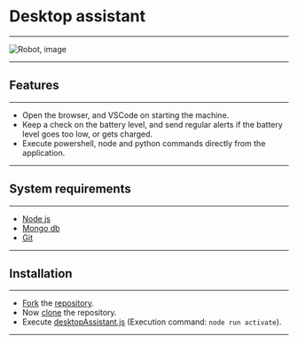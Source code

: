 # Desktop assistant

---

![Robot, image](https://cdn.pixabay.com/photo/2020/10/31/19/25/robot-5702074_960_720.png)

---

## Features

---

- Open the browser, and VSCode on starting the machine.
- Keep a check on the battery level, and send regular alerts if the battery level goes too low, or gets charged.
- Execute powershell, node and python commands directly from the application.

---

## System requirements

---

- [Node js](https://nodejs.org)
- [Mongo db](https://www.mongodb.com)
- [Git](https://git-scm.com/)

---

## Installation

---

- [Fork](https://docs.github.com/en/get-started/quickstart/fork-a-repo) the [repository](https://docs.github.com/en/repositories/creating-and-managing-repositories/about-repositories).
- Now [clone](https://docs.github.com/en/repositories/creating-and-managing-repositories/cloning-a-repository) the repository.
- Execute [desktopAssistant.js](./desktopAssistant.js) (Execution command: `node run activate`).

---